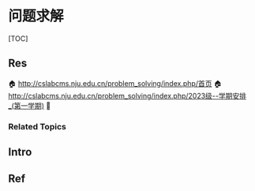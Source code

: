 # 问题求解

[TOC]



## Res
🏠 http://cslabcms.nju.edu.cn/problem_solving/index.php/首页
🏠 http://cslabcms.nju.edu.cn/problem_solving/index.php/2023级--学期安排_(第一学期)
🚧 


### Related Topics



## Intro



## Ref
